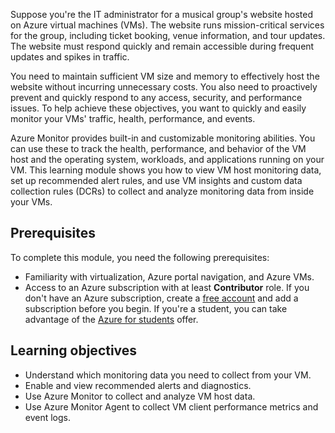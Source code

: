 Suppose you're the IT administrator for a musical group's website hosted on Azure virtual machines (VMs). The website runs mission-critical services for the group, including ticket booking, venue information, and tour updates. The website must respond quickly and remain accessible during frequent updates and spikes in traffic.

You need to maintain sufficient VM size and memory to effectively host the website without incurring unnecessary costs. You also need to proactively prevent and quickly respond to any access, security, and performance issues. To help achieve these objectives, you want to quickly and easily monitor your VMs' traffic, health, performance, and events.

Azure Monitor provides built-in and customizable monitoring abilities. You can use these to track the health, performance, and behavior of the VM host and the operating system, workloads, and applications running on your VM. This learning module shows you how to view VM host monitoring data, set up recommended alert rules, and use VM insights and custom data collection rules (DCRs) to collect and analyze monitoring data from inside your VMs.

## Prerequisites

To complete this module, you need the following prerequisites:

- Familiarity with virtualization, Azure portal navigation, and Azure VMs.
- Access to an Azure subscription with at least **Contributor** role. If you don't have an Azure subscription, create a [free account](https://azure.microsoft.com/free/?azure-portal=true) and add a subscription before you begin. If you're a student, you can take advantage of the [Azure for students](https://azure.microsoft.com/free/students/?azure-portal=true) offer.

## Learning objectives

- Understand which monitoring data you need to collect from your VM.
- Enable and view recommended alerts and diagnostics.
- Use Azure Monitor to collect and analyze VM host data.
- Use Azure Monitor Agent to collect VM client performance metrics and event logs.

